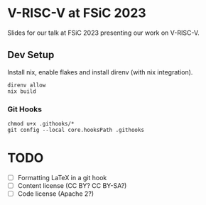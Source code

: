 # V-RISC-V at FSiC 2023

Slides for our talk at FSiC 2023 presenting our work on V-RISC-V.

## Dev Setup

Install nix, enable flakes and install direnv (with nix integration).

```console
direnv allow
nix build
```

### Git Hooks

```console
chmod u+x .githooks/*
git config --local core.hooksPath .githooks
```

# TODO

- [ ] Formatting LaTeX in a git hook
- [ ] Content license (CC BY? CC BY-SA?)
- [ ] Code license (Apache 2?)
